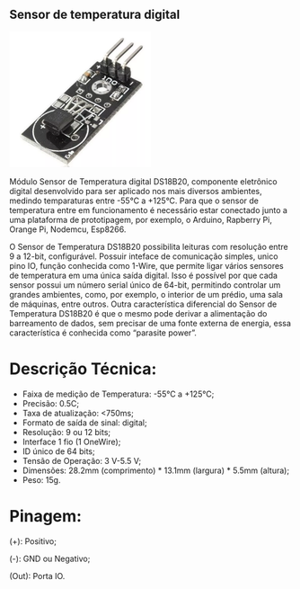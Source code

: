 ## Sensor de temperatura digital

<p><img src="img/1.png" width="50%" /></p>

Módulo Sensor de Temperatura digital DS18B20, componente eletrônico digital desenvolvido para ser aplicado nos mais diversos ambientes, medindo temparaturas entre -55°C a +125°C. Para que o sensor de temperatura entre em funcionamento é necessário estar conectado junto a uma plataforma de prototipagem, por exemplo, o Arduino, Rapberry Pi, Orange Pi, Nodemcu, Esp8266.

O Sensor de Temperatura DS18B20 possibilita leituras com resolução entre 9 a 12-bit, configurável. Possuir inteface de comunicação simples, unico pino IO, função conhecida como 1-Wire, que permite ligar vários sensores de temperatura em uma única saída digital. Isso é possível por que cada sensor possui um número serial único de 64-bit, permitindo controlar um grandes ambientes, como, por exemplo, o interior de um prédio, uma sala de máquinas, entre outros. Outra característica diferencial do Sensor de Temperatura DS18B20 é que o mesmo pode derivar a alimentação do barreamento de dados, sem precisar de uma fonte externa de energia, essa característica é conhecida como “parasite power”.

 

# Descrição Técnica:

- Faixa de medição de Temperatura: -55°C a +125°C;
- Precisão: 0.5C;
- Taxa de atualização: <750ms;
- Formato de saída de sinal: digital;
- Resolução: 9 ou 12 bits;
- Interface 1 fio (1 OneWire);
- ID único de 64 bits;
- Tensão de Operação: 3 V-5.5 V;
- Dimensões: 28.2mm (comprimento) * 13.1mm (largura) * 5.5mm (altura);
- Peso: 15g.

# Pinagem:

(+): Positivo;

(-): GND ou Negativo;

(Out): Porta IO.
